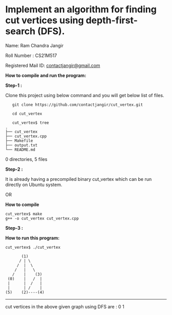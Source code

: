 # Implement an algorithm for finding cut vertices using depth-first-search (DFS).
Name: Ram Chandra Jangir

Roll Number : CS21M517

Registered Mail ID: contactjangir@gmail.com


**How to compile and run the program:**

**Step-1 :**

Clone this project using below command and you will get below list of files.

       git clone https://github.com/contactjangir/cut_vertex.git

       cd cut_vertex

       cut_vertex$ tree
	.
	├── cut_vertex
	├── cut_vertex.cpp
	├── Makefile
	├── output.txt
	└── README.md

0 directories, 5 files


**Step-2 :**

It is already having a precompiled binary cut_vertex which can be run directly on Ubuntu system.

OR

**How to compile**

	cut_vertex$ make
	g++ -o cut_vertex cut_vertex.cpp



**Step-3 :**

**How to run this program:**


	cut_vertex$ ./cut_vertex

           (1)
          / | \
         /  |  \
        /   |   \
       /    |    (3)
     (0)    |   /  |
     |      |  /   |
     |      | /    |
    (5)    (2)----(4)


--------------------------------------------------

cut vertices in the above given  graph using DFS are : 0 1




